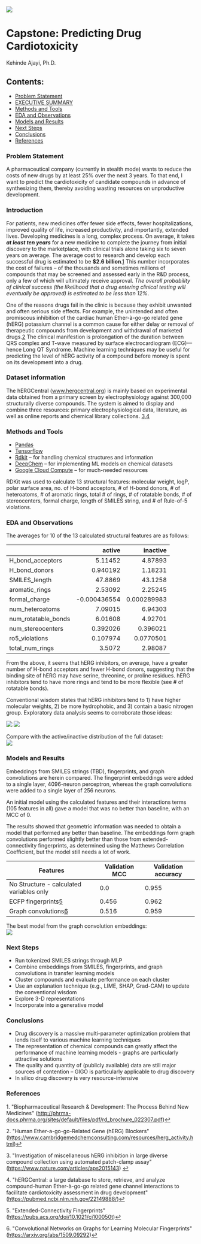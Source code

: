 # ![](https://tutorgum.com/wp-content/uploads/2020/11/molecular.png)
# Capstone: Predicting Drug Cardiotoxicity
Kehinde Ajayi, Ph.D.

## __Contents__:
- [Problem Statement](#Problem-Statement)
- [EXECUTIVE SUMMARY](#Introduction)
- [Methods and Tools](#Methods-and-Tools)
- [EDA and Observations](#EDA-and-Observations)
- [Models and Results](#Models-and-Results)
- [Next Steps](#Next-Steps)
- [Conclusions](#Conclusions)
- [References](#References)




### __Problem Statement__
A pharmaceutical company (currently in stealth mode) wants to reduce the costs of new drugs by at least 25% over the next 3 years. To that end, I want to predict the cardiotoxicity of candidate compounds in advance of synthesizing them, thereby avoiding wasting resources on unproductive development.

### __Introduction__
For patients, new medicines offer fewer side effects, fewer hospitalizations, improved quality of life, increased productivity, and importantly, extended lives. Developing medicines is a long, complex process. On average, it takes ___at least ten years___ for a new medicine to complete the journey from initial discovery to the marketplace, with clinical trials alone taking six to seven years on average. The average cost to research and develop each successful drug is estimated to be __$2.6 billion__.<a id='fnref1'>[1](#ref1)</a> This number incorporates the cost of failures – of the thousands and sometimes millions of compounds that may be screened and assessed early in the R&D process, only a few of which will ultimately receive approval. _The overall probability of clinical success (the likelihood that a drug entering clinical testing will eventually be approved) is estimated to be less than 12%_. 

One of the reasons drugs fail in the clinic is because they exhibit unwanted and often serious side effects.  For example, the unintended and often promiscous inhibition of the cardiac human Ether-à-go-go related gene (hERG) potassium channel is a common cause for either delay or removal of therapeutic compounds from development and withdrawal of marketed drugs.<a id='fnref2'>[2](#ref2)</a> The clinical manifestion is prolongation of the duration between QRS complex and T-wave measured by surface electrocardiogram (ECG)—hence Long QT Syndrome. Machine learning techniques may be useful for predicting the level of hERG activity of a compound before money is spent on its development into a drug.

### __Dataset information__

 The hERGCentral (www.hergcentral.org) is mainly based on experimental data obtained from a primary screen by electrophysiology against  300,000 structurally diverse compounds. The system is aimed to display and combine three resources: primary electrophysiological data, literature, as well as online reports and chemical library collections. <a id='fnref3'>[3](#ref3)</a>,<a id='fnref4'>[4](#ref4)</a>


### __Methods and Tools__

- [Pandas](https://pandas.pydata.org/pandas-docs/stable/index.html)
- [Tensorflow]()
- [Rdkit](https://www.rdkit.org/docs/index.html) – for handling chemical structures and information
- [DeepChem](https://deepchem.readthedocs.io/en/latest/index.html) – for implementing ML models on chemical datasets 
- [Google Cloud Compute](https://cloud.google.com/compute) – for much-needed resources

RDKit was used to calculate 13 structural features:  molecular weight, logP, polar surface area, no. of H-bond acceptors, # of H-bond donors, # of heteroatoms, # of aromatic rings, total # of rings, # of rotatable bonds, # of stereocenters, formal charge, length of SMILES string, and # of Rule-of-5 violations.

### __EDA and Observations__

The averages for 10 of the 13 calculated structural features are as follows:


|                     |       active |     inactive |
|:--------------------|-------------:|-------------:|
| H_bond_acceptors    |  5.11452     |  4.87893     |
| H_bond_donors       |  0.940192    |  1.18231     |
| SMILES_length       | 47.8869      | 43.1258      |
| aromatic_rings      |  2.53092     |  2.25245     |
| formal_charge       | -0.000436554 |  0.000289983 |
| num_heteroatoms     |  7.09015     |  6.94303     |
| num_rotatable_bonds |  6.01608     |  4.92701     |
| num_stereocenters   |  0.392026    |  0.396021    |
| ro5_violations      |  0.107974    |  0.0770501   |
| total_num_rings     |  3.5072      |  2.98087     |

From the above, it seems that hERG inhibitors, on average, have a greater number of H-bond acceptors and fewer H-bond donors, suggesting that the binding site of hERG may have serine, threonine, or proline residues.  hERG inhibitors tend to have more rings and tend to be more flexible (see # of rotatable bonds). 

Conventional wisdom states that hERG inhibitors tend to 1) have higher molecular weights, 2) be more hydrophobic, and 3) contain a basic nitrogen group.  Exploratory data analysis seems to corroborate those ideas:

![](./imgs/basic_nitrogens.png) ![](./imgs/no_basic_nitrogens.png) 

Compare with the active/inactive distribution of the full dataset:  
![](./imgs/baseline.png)



### __Models and Results__

Embeddings from SMILES strings (TBD), fingerprints, and graph convolutions are herein compared.  The fingerprint embeddings were added to a single layer, 4096-neuron perceptron, whereas the graph convolutions were added to a single layer of 256 neurons. 

An initial model using the calculated features and their interactions terms (105 features in all) gave a model that was no better than baseline, with an MCC of 0. 


The results showed that geometric information was needed to obtain a model that performed any better than baseline.  The embeddings form graph convolutions performed slightly better than those from extended-connectivity fingerprints, as determined using the Matthews Correlation Coefficient, but the model still needs a lot of work.  

|          Features          	| Validation MCC 	| Validation accuracy 	|
|--------------------	|----------------	|---------------------	|
| No Structure - calculated variables only       	| 0.0            	| 0.955               	|
| ECFP fingerprints<a id='fnref5'>[5](#ref5)</a>  	| 0.456          	| 0.962               	|
| Graph convolutions<a id='fnref6'>[6](#ref6)</a>	| 0.516          	| 0.959               	|

The best model from the graph convolution embeddings:  
![](./imgs/pseudo_roc_curve.png)

### __Next Steps__

- Run tokenized SMILES strings through MLP
- Combine embeddings from SMILES, fingerprints, and graph convolutions in transfer learning models
- Cluster compounds and evaluate performance on each cluster
- Use an explanation technique (e.g., LIME, SHAP, Grad-CAM) to update the conventional wisdom
- Explore 3-D representations
- Incorporate into a generative model

### __Conclusions__ 
- Drug discovery is a massive multi-parameter optimization problem that lends itself to various machine learning techniques
- The representation of chemical compounds can greatly affect the performance of machine learning models - graphs are particularly attractive solutions
- The quality and quantity of (publicly available) data are still major sources of contention – GIGO is particularly applicable to drug discovery
- In silico drug discovery is very resource-intensive


### __References__

<a id="ref1">1</a>. "Biopharmaceutical Research & Development: The Process Behind New Medicines" (http://phrma-docs.phrma.org/sites/default/files/pdf/rd_brochure_022307.pdf)<a href=#fnref1>↩︎</a>

<a id="ref2">2</a>. "Human Ether-a-go-go-Related Gene (hERG) Blockers" (https://www.cambridgemedchemconsulting.com/resources/herg_activity.html)<a href=#fnref2>↩︎</a>

<a id="ref3">3</a>. "Investigation of miscellaneous hERG inhibition in large diverse compound collection using automated patch-clamp assay" (https://www.nature.com/articles/aps2015143) <a href=#fnref3>↩︎</a>

<a id="ref4">4</a>. "hERGCentral: a large database to store, retrieve, and analyze compound-human Ether-à-go-go related gene channel interactions to facilitate cardiotoxicity assessment in drug development" (https://pubmed.ncbi.nlm.nih.gov/22149888/)<a href=#fnref4>↩︎</a>

<a id="ref5">5</a>. "Extended-Connectivity Fingerprints" (https://pubs.acs.org/doi/10.1021/ci100050t)<a href=#fnref5>↩︎</a>

<a id="ref6">6</a>. "Convolutional Networks on Graphs for Learning Molecular Fingerprints" (https://arxiv.org/abs/1509.09292)<a href=#fnref6>↩︎</a>



